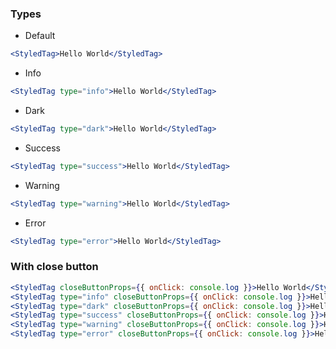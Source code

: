 ### Types

- Default

```jsx
<StyledTag>Hello World</StyledTag>
```

- Info

```jsx
<StyledTag type="info">Hello World</StyledTag>
```

- Dark

```jsx
<StyledTag type="dark">Hello World</StyledTag>
```

- Success

```jsx
<StyledTag type="success">Hello World</StyledTag>
```

- Warning

```jsx
<StyledTag type="warning">Hello World</StyledTag>
```

- Error

```jsx
<StyledTag type="error">Hello World</StyledTag>
```

### With close button

```jsx
<StyledTag closeButtonProps={{ onClick: console.log }}>Hello World</StyledTag>{' '}
<StyledTag type="info" closeButtonProps={{ onClick: console.log }}>Hello World</StyledTag>{' '}
<StyledTag type="dark" closeButtonProps={{ onClick: console.log }}>Hello World</StyledTag>{' '}
<StyledTag type="success" closeButtonProps={{ onClick: console.log }}>Hello World</StyledTag>{' '}
<StyledTag type="warning" closeButtonProps={{ onClick: console.log }}>Hello World</StyledTag>{' '}
<StyledTag type="error" closeButtonProps={{ onClick: console.log }}>Hello World</StyledTag>
```
